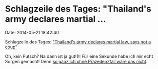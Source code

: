 Schlagzeile des Tages: \"Thailand\'s army declares martial \...
===============================================================

Date: 2014-05-21 18:42:40

Schlagzeile des Tages: [\"Thailand\'s army declares martial law, says
not a coup\"](http://www.cnbc.com/id/101668507)

Oh, kein Putsch? Na dann ist ja gut!1!! Für eine Sekunde habe ich mir
echt Sorgen gemacht! Denn [so gänzlich ohne Präzedenzfall wäre das
nicht](http://www.washingtonpost.com/blogs/worldviews/wp/2014/05/20/thailands-army-says-this-definitely-isnt-a-coup-heres-11-times-it-definitely-was/).
